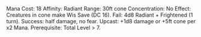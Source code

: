 Mana Cost: 18
Affinity: Radiant
Range: 30ft cone
Concentration: No
Effect: Creatures in cone make Wis Save (DC 16). Fail: 4d8 Radiant + Frightened (1 turn). Success: half damage, no fear.
Upcast: +1d8 damage or +5ft cone per x2 Mana.
Prerequisite: Total Level > 7.